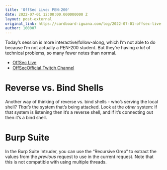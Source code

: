 ```yaml
---
title: 'OffSec Live: PEN-200'
date: 2022-07-01 12:00:00.000000000 Z
layout: post-external
original_link: https://cardboard-iguana.com/log/2022-07-01-offsec-live-pen-200.html
author: 100007
---
```


Today’s session is more interactive/follow-along, which I’m not able to do because I’m not actually a PEN-200 student. But they’re having _a lot_ of technical problems, so many fewer notes than normal.

- [OffSec Live](https://www.offensive-security.com/offsec/offsec-live/)
- [OffSecOfficial Twitch Channel](https://www.twitch.tv/offsecofficial)

# Reverse vs. Bind Shells

Another way of thinking of reverse vs. bind shells - who’s serving the local shell? _That’s_ the system that’s being attacked. Look at the _other_ system: If that system is listening then it’s a reverse shell, and if it’s connecting out then it’s a bind shell.

# Burp Suite

In the Burp Suite Intruder, you can use the “Recursive Grep” to extract the values from the _previous_ request to use in the current request. Note that this is not compatible with using multiple threads.

